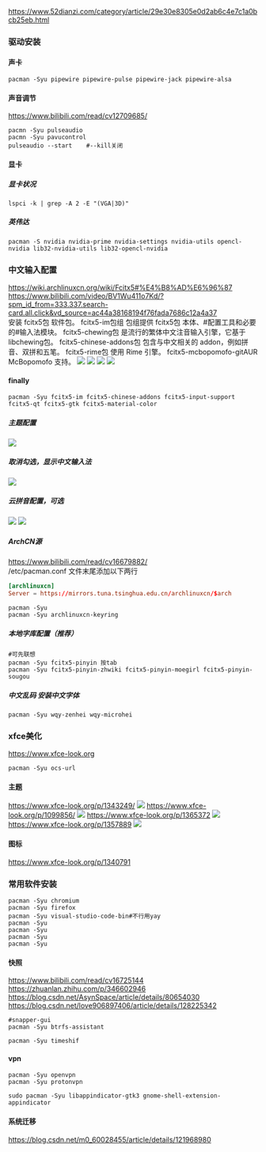 <https://www.52dianzi.com/category/article/29e30e8305e0d2ab6c4e7c1a0bcb25eb.html>
<!--
 * @Author: error: error: git config user.name & please set dead value or install git && error: git config user.email & please set dead value or install git & please set dead value or install git
 * @Date: 2023-11-29 00:47:41
 * @LastEditors: error: error: git config user.name & please set dead value or install git && error: git config user.email & please set dead value or install git & please set dead value or install git
 * @LastEditTime: 2023-06-28 18:26:37
 * @FilePath: /studys/programming/linux/arch安装后配置.md
 * @Description: 这是默认设置,请设置`customMade`, 打开koroFileHeader查看配置 进行设置: https://github.com/OBKoro1/koro1FileHeader/wiki/%E9%85%8D%E7%BD%AE##
-->
### 驱动安装
#### 声卡
```shell
pacman -Syu pipewire pipewire-pulse pipewire-jack pipewire-alsa 
```
#### 声音调节
<https://www.bilibili.com/read/cv12709685/>
```shell
pacmn -Syu pulseaudio
pacmn -Syu pavucontrol
pulseaudio --start    #--kill关闭 
```

#### 显卡
##### 显卡状况
```shell
lspci -k | grep -A 2 -E "(VGA|3D)"
```
##### 英伟达
```shell
pacman -S nvidia nvidia-prime nvidia-settings nvidia-utils opencl-nvidia lib32-nvidia-utils lib32-opencl-nvidia
```
### 中文输入配置
<https://wiki.archlinuxcn.org/wiki/Fcitx5#%E4%B8%AD%E6%96%87>\
<https://www.bilibili.com/video/BV1Wu411o7Kd/?spm_id_from=333.337.search-card.all.click&vd_source=ac44a38168194f76fada7686c12a4a37>\
安装 fcitx5包 软件包。
fcitx5-im包组 包组提供 fcitx5包 本体、#配置工具和必要的#输入法模块。
fcitx5-chewing包 是流行的繁体中文注音输入引擎，它基于 libchewing包。
fcitx5-chinese-addons包 包含与中文相关的 addon，例如拼音、双拼和五笔。
fcitx5-rime包 使用 Rime 引擎。
fcitx5-mcbopomofo-gitAUR McBopomofo 支持。
![](images/img-2023-06-27-17-52-36.png)
![](images/img-2023-06-27-17-53-51.png)
![](images/img-2023-06-27-17-54-29.png)
![](images/img-2023-06-27-17-55-07.png)
#### finally
```shell
pacman -Syu fcitx5-im fcitx5-chinese-addons fcitx5-input-support fcitx5-qt fcitx5-gtk fcitx5-material-color
```
##### 主题配置
![](images/img-2023-06-27-17-59-36.png)
##### 取消勾选，显示中文输入法
![](images/img-2023-06-27-18-02-34.png)
##### 云拼音配置，可选
![](images/img-2023-06-27-18-06-24.png)
![](images/img-2023-06-27-18-06-55.png)
##### ArchCN源
<https://www.bilibili.com/read/cv16679882/>\
/etc/pacman.conf 文件末尾添加以下两行
```conf
[archlinuxcn]
Server = https://mirrors.tuna.tsinghua.edu.cn/archlinuxcn/$arch
```
```shell
pacman -Syu
pacman -Syu archlinuxcn-keyring
```
##### 本地字库配置（推荐）
```shell
#可先联想
pacman -Syu fcitx5-pinyin 按tab
pacman -Syu fcitx5-pinyin-zhwiki fcitx5-pinyin-moegirl fcitx5-pinyin-sougou
```
##### 中文乱码 安装中文字体
```shell
pacman -Syu wqy-zenhei wqy-microhei
```

### xfce美化
<https://www.xfce-look.org>
```shell
pacman -Syu ocs-url
```
#### 主题
<https://www.xfce-look.org/p/1343249/>
![](images/img-2023-06-28-09-44-11.png)
<https://www.xfce-look.org/p/1099856/>
![](images/img-2023-06-28-09-43-20.png)
<https://www.xfce-look.org/p/1365372>
![](images/img-2023-06-28-09-42-33.png)
<https://www.xfce-look.org/p/1357889>
![](images/img-2023-06-28-09-41-49.png)
#### 图标
<https://www.xfce-look.org/p/1340791>
### 常用软件安装
```shell
pacman -Syu chromium
pacman -Syu firefox
pacman -Syu visual-studio-code-bin#不行用yay
pacman -Syu
pacman -Syu
pacman -Syu
pacman -Syu
```
#### 快照
<https://www.bilibili.com/read/cv16725144>\
<https://zhuanlan.zhihu.com/p/346602946>\
<https://blog.csdn.net/AsynSpace/article/details/80654030>\
<https://blog.csdn.net/love906897406/article/details/128225342>
```shell
#snapper-gui
pacman -Syu btrfs-assistant

pacman -Syu timeshif
```
#### vpn
```shell
pacman -Syu openvpn
pacman -Syu protonvpn

sudo pacman -Syu libappindicator-gtk3 gnome-shell-extension-appindicator
```
#### 系统迁移
<https://blog.csdn.net/m0_60028455/article/details/121968980> 